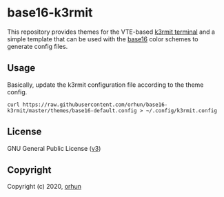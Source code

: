 # base16-k3rmit

This repository provides themes for
the VTE-based [k3rmit terminal](https://github.com/thestinger/termite) and a simple template that can be used with the [base16](https://github.com/chriskempson/base16) color schemes to
generate config files.

## Usage

Basically, update the k3rmit configuration file according to the theme config.

```
curl https://raw.githubusercontent.com/orhun/base16-k3rmit/master/themes/base16-default.config > ~/.config/k3rmit.config
```

## License

GNU General Public License ([v3](https://www.gnu.org/licenses/gpl.txt))

## Copyright

Copyright (c) 2020, [orhun](https://www.github.com/orhun)
